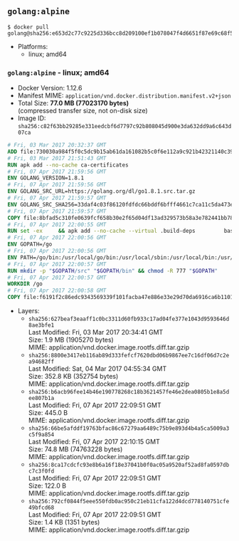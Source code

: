 ## `golang:alpine`

```console
$ docker pull golang@sha256:e653d2c77c9225d336bcc8d209100ef1b078047f4d6651f87e69c68f5d443513
```

-	Platforms:
	-	linux; amd64

### `golang:alpine` - linux; amd64

-	Docker Version: 1.12.6
-	Manifest MIME: `application/vnd.docker.distribution.manifest.v2+json`
-	Total Size: **77.0 MB (77023170 bytes)**  
	(compressed transfer size, not on-disk size)
-	Image ID: `sha256:c82f63bb29285e331eedcbf6d7797c92b808045d900e3da632dd9a6c643d07ca`

```dockerfile
# Fri, 03 Mar 2017 20:32:37 GMT
ADD file:730030a984f5f0c5dc9b15ab61da161082b5c0f6e112a9c921b42321140c3927 in / 
# Fri, 03 Mar 2017 21:51:43 GMT
RUN apk add --no-cache ca-certificates
# Fri, 07 Apr 2017 21:59:56 GMT
ENV GOLANG_VERSION=1.8.1
# Fri, 07 Apr 2017 21:59:56 GMT
ENV GOLANG_SRC_URL=https://golang.org/dl/go1.8.1.src.tar.gz
# Fri, 07 Apr 2017 21:59:57 GMT
ENV GOLANG_SRC_SHA256=33daf4c03f86120fdfdc66bddf6bfff4661c7ca11c5da473e537f4d69b470e57
# Fri, 07 Apr 2017 21:59:57 GMT
COPY file:8bfad5c310fe0639fcf658b30e2f65d04df13ad329573b58a3e782441bb7839c in / 
# Fri, 07 Apr 2017 22:00:55 GMT
RUN set -ex 	&& apk add --no-cache --virtual .build-deps 		bash 		gcc 		musl-dev 		openssl 		go 		&& export GOROOT_BOOTSTRAP="$(go env GOROOT)" 		&& wget -q "$GOLANG_SRC_URL" -O golang.tar.gz 	&& echo "$GOLANG_SRC_SHA256  golang.tar.gz" | sha256sum -c - 	&& tar -C /usr/local -xzf golang.tar.gz 	&& rm golang.tar.gz 	&& cd /usr/local/go/src 	&& patch -p2 -i /no-pic.patch 	&& ./make.bash 		&& rm -rf /*.patch 	&& apk del .build-deps
# Fri, 07 Apr 2017 22:00:56 GMT
ENV GOPATH=/go
# Fri, 07 Apr 2017 22:00:56 GMT
ENV PATH=/go/bin:/usr/local/go/bin:/usr/local/sbin:/usr/local/bin:/usr/sbin:/usr/bin:/sbin:/bin
# Fri, 07 Apr 2017 22:00:57 GMT
RUN mkdir -p "$GOPATH/src" "$GOPATH/bin" && chmod -R 777 "$GOPATH"
# Fri, 07 Apr 2017 22:00:57 GMT
WORKDIR /go
# Fri, 07 Apr 2017 22:00:58 GMT
COPY file:f6191f2c86edc9343569339f101facba47e886e33e29d70da6916ca6b1101a53 in /usr/local/bin/ 
```

-	Layers:
	-	`sha256:627beaf3eaaff1c0bc3311d60fb933c17ad04fe377e1043d9593646d8ae3bfe1`  
		Last Modified: Fri, 03 Mar 2017 20:34:41 GMT  
		Size: 1.9 MB (1905270 bytes)  
		MIME: application/vnd.docker.image.rootfs.diff.tar.gzip
	-	`sha256:8800e3417eb116ab89d333fefcf7620dbd06b9867ee7c16df06d7c2ea94682ff`  
		Last Modified: Sat, 04 Mar 2017 04:55:34 GMT  
		Size: 352.8 KB (352754 bytes)  
		MIME: application/vnd.docker.image.rootfs.diff.tar.gzip
	-	`sha256:b6acb96fee14b46e190778268c18b3621457fe46e2dea0805b1e8a5dee807b1a`  
		Last Modified: Fri, 07 Apr 2017 22:09:51 GMT  
		Size: 445.0 B  
		MIME: application/vnd.docker.image.rootfs.diff.tar.gzip
	-	`sha256:66be5afddf19763bfac86c67279aa6489c75b9e893d4b4a5ca5009a3c5f9a854`  
		Last Modified: Fri, 07 Apr 2017 22:10:15 GMT  
		Size: 74.8 MB (74763228 bytes)  
		MIME: application/vnd.docker.image.rootfs.diff.tar.gzip
	-	`sha256:8ca17cdcfc93e8b6a16f18e37041b0f0ac05a9520af52ad8fa0597dbc7c3f0fd`  
		Last Modified: Fri, 07 Apr 2017 22:09:51 GMT  
		Size: 122.0 B  
		MIME: application/vnd.docker.image.rootfs.diff.tar.gzip
	-	`sha256:792cf0844f5eee550fdb0ac950c21eb11cfa122d4dcd778140751cfe49bfcd68`  
		Last Modified: Fri, 07 Apr 2017 22:09:51 GMT  
		Size: 1.4 KB (1351 bytes)  
		MIME: application/vnd.docker.image.rootfs.diff.tar.gzip

